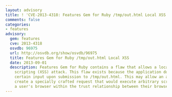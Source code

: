 ```yaml
---
layout: advisory
title: ! 'CVE-2013-4318: Features Gem for Ruby /tmp/out.html Local XSS'
comments: false
categories:
- features
advisory:
  gem: features
  cve: 2013-4318
  osvdb: 96975
  url: http://osvdb.org/show/osvdb/96975
  title: Features Gem for Ruby /tmp/out.html Local XSS
  date: 2013-09-01
  description: Features Gem for Ruby contains a flaw that allows a local cross-site
    scripting (XSS) attack. This flaw exists because the application does not validate
    certain input upon submission to /tmp/out.html. This may allow an attacker to
    create a specially crafted request that would execute arbitrary script code in
    a user's browser within the trust relationship between their browser and the server.
---
```

